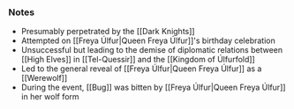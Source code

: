 ### Notes

- Presumably perpetrated by the [[Dark Knights]]
- Attempted on [[Freya Úlfur|Queen Freya Úlfur]]'s birthday celebration
- Unsuccessful but leading to the demise of diplomatic relations between [[High Elves]] in [[Tel-Quessir]] and the [[Kingdom of Úlfurfold]]
- Led to the general reveal of [[Freya Úlfur|Queen Freya Úlfur]] as a [[Werewolf]]
- During the event, [[Bug]] was bitten by [[Freya Úlfur|Queen Freya Úlfur]] in her wolf form 